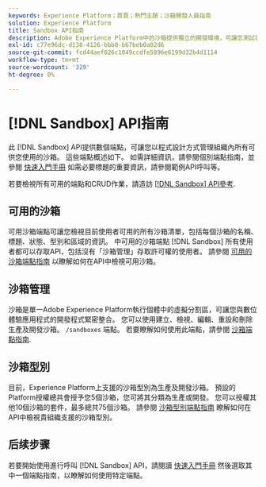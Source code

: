 ```yaml
---
keywords: Experience Platform；首頁；熱門主題；沙箱開發人員指南
solution: Experience Platform
title: Sandbox API指南
description: Adobe Experience Platform中的沙箱提供獨立的開發環境，可讓您測試功能、執行實驗及進行自訂設定，而不會影響您的生產環境。
exl-id: c77e96dc-d138-4126-bbb0-b67beb0a02d6
source-git-commit: fcd44aef026c1049ccdfe5896e6199d32b4d1114
workflow-type: tm+mt
source-wordcount: '329'
ht-degree: 0%

---
```


# [!DNL Sandbox] API指南

此 [!DNL Sandbox] API提供數個端點，可讓您以程式設計方式管理組織內所有可供您使用的沙箱。 這些端點概述如下。 如需詳細資訊，請參閱個別端點指南，並參閱 [快速入門手冊](./getting-started.md) 如需必要標題的重要資訊，請參閱範例API呼叫等。

若要檢視所有可用的端點和CRUD作業，請造訪 [[!DNL Sandbox] API參考](https://www.adobe.io/experience-platform-apis/references/sandbox).

## 可用的沙箱

可用沙箱端點可讓您檢視目前使用者可用的所有沙箱清單，包括每個沙箱的名稱、標題、狀態、型別和區域的資訊。 中可用的沙箱端點 [!DNL Sandbox] 所有使用者都可以存取API，包括沒有「沙箱管理」存取許可權的使用者。 請參閱 [可用的沙箱端點指南](./available.md) 以瞭解如何在API中檢視可用沙箱。

## 沙箱管理

沙箱是單一Adobe Experience Platform執行個體中的虛擬分割區，可讓您與數位體驗應用程式的開發程式緊密整合。 您可以使用建立、檢視、編輯、重設和刪除生產及開發沙箱。 `/sandboxes` 端點。 若要瞭解如何使用此端點，請參閱 [沙箱端點指南](./sandboxes.md).

## 沙箱型別

目前，Experience Platform上支援的沙箱型別為生產及開發沙箱。 預設的Platform授權總共會授予您5個沙箱，您可將其分類為生產或開發。 您可以授權其他10個沙箱的套件，最多總共75個沙箱。 請參閱 [沙箱型別端點指南](./types.md) 瞭解如何在API中檢視貴組織支援的沙箱型別。

## 后续步骤

若要開始使用進行呼叫 [!DNL Sandbox] API，請閱讀 [快速入門手冊](./getting-started.md) 然後選取其中一個端點指南，以瞭解如何使用特定端點。
